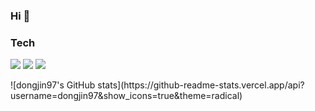 ### Hi 👋
### Tech
<img src="https://img.shields.io/badge/iOS-000000?style=for-the-badge&logo=Apple&logoColor=white"/> <img src="https://img.shields.io/badge/Xcode-147EFB?style=for-the-badge&logo=Xcode&logoColor=white"/> 
<img src="https://img.shields.io/badge/Swift-F05138?style=for-the-badge&logo=swift&logoColor=white"/> 
<p></p>
![dongjin97's GitHub stats](https://github-readme-stats.vercel.app/api?username=dongjin97&show_icons=true&theme=radical)
